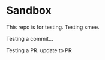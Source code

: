 # Sandbox

This repo is for testing.  Testing smee.

Testing a commit...

Testing a PR.  update to PR
